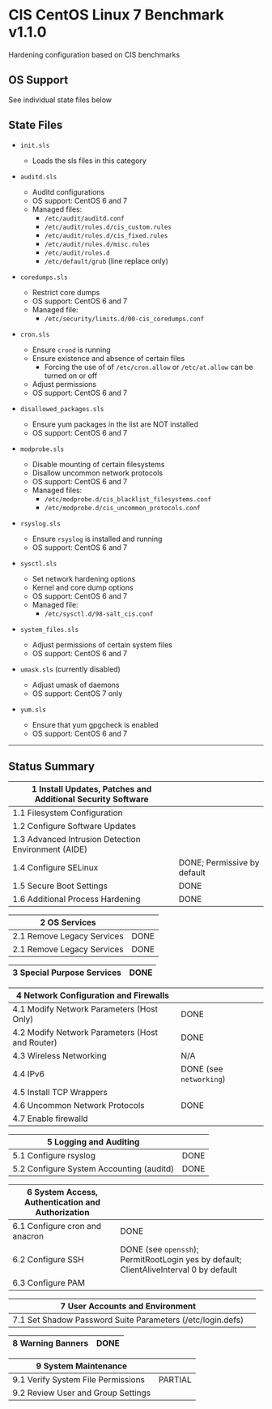 # CIS CentOS Linux 7 Benchmark v1.1.0

Hardening configuration based on CIS benchmarks


## OS Support

See individual state files below


## State Files

* `init.sls`

    * Loads the sls files in this category

* `auditd.sls`

    * Auditd configurations
    * OS support: CentOS 6 and 7
    * Managed files:
        * `/etc/audit/auditd.conf`
        * `/etc/audit/rules.d/cis_custom.rules`
        * `/etc/audit/rules.d/cis_fixed.rules`
        * `/etc/audit/rules.d/misc.rules`
        * `/etc/audit/rules.d`
        * `/etc/default/grub` (line replace only)

* `coredumps.sls`

    * Restrict core dumps
    * OS support: CentOS 6 and 7
    * Managed file:
        * `/etc/security/limits.d/00-cis_coredumps.conf`

* `cron.sls`

    * Ensure `crond` is running
    * Ensure existence and absence of certain files
        * Forcing the use of of `/etc/cron.allow` or `/etc/at.allow` can be turned on or off
    * Adjust permissions
    * OS support: CentOS 6 and 7

* `disallowed_packages.sls`

    * Ensure yum packages in the list are NOT installed
    * OS support: CentOS 6 and 7

* `modprobe.sls`

    * Disable mounting of certain filesystems
    * Disallow uncommon network protocols
    * OS support: CentOS 6 and 7
    * Managed files:
        * `/etc/modprobe.d/cis_blacklist_filesystems.conf`
        * `/etc/modprobe.d/cis_uncommon_protocols.conf`

* `rsyslog.sls`

    * Ensure `rsyslog` is installed and running
    * OS support: CentOS 6 and 7

* `sysctl.sls`

    * Set network hardening options
    * Kernel and core dump options
    * OS support: CentOS 6 and 7
    * Managed file:
        * `/etc/sysctl.d/98-salt_cis.conf`

* `system_files.sls`

    * Adjust permissions of certain system files
    * OS support: CentOS 6 and 7

* `umask.sls` (currently disabled)

    * Adjust umask of daemons
    * OS support: CentOS 7 only

* `yum.sls`

    * Ensure that yum gpgcheck is enabled
    * OS support: CentOS 6 and 7


*****

## Status Summary

1 Install Updates, Patches and Additional Security Software    | |
-------------------------------------------------------------- | --------------------
    1.1 Filesystem Configuration                               |
    1.2 Configure Software Updates                             |
    1.3 Advanced Intrusion Detection Environment (AIDE)        |
    1.4 Configure SELinux                                      | DONE; Permissive by default
    1.5 Secure Boot Settings                                   | DONE
    1.6 Additional Process Hardening                           | DONE

2 OS Services                                                  | |
-------------------------------------------------------------- | --------------------
    2.1 Remove Legacy Services                                 | DONE
    2.1 Remove Legacy Services                                 | DONE

3 Special Purpose Services                                     | DONE
-------------------------------------------------------------- | --------------------

4 Network Configuration and Firewalls                          | |
-------------------------------------------------------------- | --------------------
    4.1 Modify Network Parameters (Host Only)                  | DONE
    4.2 Modify Network Parameters (Host and Router)            | DONE
    4.3 Wireless Networking                                    | N/A
    4.4 IPv6                                                   | DONE (see `networking`)
    4.5 Install TCP Wrappers                                   |
    4.6 Uncommon Network Protocols                             | DONE
    4.7 Enable firewalld                                       |

5 Logging and Auditing                                         | |
-------------------------------------------------------------- | --------------------
    5.1 Configure rsyslog                                      | DONE
    5.2 Configure System Accounting (auditd)                   | DONE

6 System Access, Authentication and Authorization              | |
-------------------------------------------------------------- | --------------------
    6.1 Configure cron and anacron                             | DONE
    6.2 Configure SSH                                          | DONE (see `openssh`);  PermitRootLogin yes by default; ClientAliveInterval 0 by default
    6.3 Configure PAM                                          |

7 User Accounts and Environment                                | |
-------------------------------------------------------------- | --------------------
    7.1 Set Shadow Password Suite Parameters (/etc/login.defs) |

8 Warning Banners                                              | DONE
-------------------------------------------------------------- | --------------------

9 System Maintenance                                           | |
-------------------------------------------------------------- | --------------------
    9.1 Verify System File Permissions                         | PARTIAL
    9.2 Review User and Group Settings                         |
